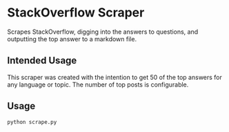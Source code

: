 # StackOverflow Scraper

Scrapes StackOverflow, digging into the answers to questions, and outputting the top answer to a markdown file.

## Intended Usage

This scraper was created with the intention to get 50 of the top answers for any language or topic. The number of top posts is configurable.

## Usage

```bash
python scrape.py
```